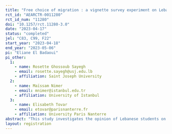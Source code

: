 ```yaml
---
title: "Free choice of migration : a vignette survey experiment on Lebanese students"
rct_id: "AEARCTR-0011280"
rct_id_num: "11280"
doi: "10.1257/rct.11280-3.0"
date: "2023-04-17"
status: "completed"
jel: "C83, C99, F22"
start_year: "2023-04-18"
end_year: "2023-05-06"
pi: "Eliane El Badaoui"
pi_other:
  1:
    - name: Rosette Ghossoub Sayegh
    - email: rosette.sayegh@usj.edu.lb
    - affiliation: Saint Joseph University
  2:
    - name: Maïssam Nimer
    - email: mnimer@istanbul.edu.tr
    - affiliation: University of Istanbul
  3:
    - name: Elisabeth Tovar
    - email: etovar@parisnanterre.fr
    - affiliation: University Paris Nanterre
abstract: "This study investigates the opinion of Lebanese students on free nature of migration decisions. Using a vignette experiment, we explore the causal effects of i) the context of the decision, ii) how the worsening of the agent’s situation is defined, iii) peer effects and iv) the altruistic inclusion of other’s outcomes by the agent. Using an individual post-vignette survey, we explore the association of the perception of respondents on the free nature of migration with their sociodemographic characteristics and attitudinal opinions."
layout: registration
---
```


